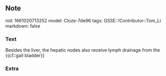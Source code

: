 ## Note
nid: 1661020713252
model: Cloze-7de96
tags: GSSE::!Contributor::Tom_Li
markdown: false

### Text
Besides the liver, the hepatic nodes also receive lymph drainage from the {{c1::gall bladder}}

### Extra

